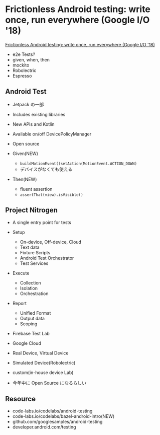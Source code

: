 # Frictionless Android testing: write once, run everywhere (Google I/O '18)

[Frictionless Android testing: write once, run everywhere (Google I/O '18)
](https://www.youtube.com/watch?v=wYMIadv9iF8)

* e2e Tests?
* given, when, then
* mockito
* Robolectric
* Espresso

## Android Test

* Jetpack の一部
* Includes existing libraries
* New APIs and Kotlin
* Available on/off DevicePolicyManager
* Open source

* Given(NEW)
  * `buildMotionEvent()setAction(MotionEvent.ACTION_DOWN)`
  * デバイスがなくても使える
* Then(NEW)
  * fluent assertion
  * `assertThat(view).isVisible()`

## Project Nitrogen

* A single entry point for tests
* Setup
  * On-device, Off-device, Cloud
  * Text data
  * Fixture Scripts
  * Android Test Orchestrator
  * Test Services
* Execute
  * Collection
  * Isolation
  * Orchestration
* Report
  * Unified Format
  * Output data
  * Scoping

* Firebase Test Lab
* Google Cloud
* Real Device, Virtual Device
* Simulated Device(Robolectric)
* custom(in-house device Lab)

* 今年中に Open Source になるらしい

## Resource

* code-labs.io/codelabs/android-testing
* code-labs.io/codelabs/bazel-android-intro(NEW)
* github.com/googlesamples/android-testing
* developer.android.com/testing
